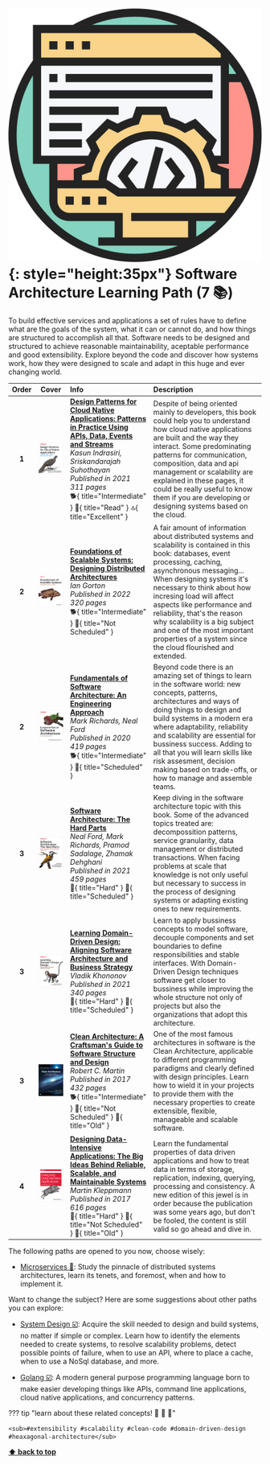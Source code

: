 [//]: # (Auto generated file from templates)

# ![img](/assets/learning-paths/icons/software-architecture.png){: style="height:35px"} Software Architecture Learning Path (7 :books:)

To build effective services and applications a set of rules have to define what are the goals of the system, what it can or cannot do, and how things are structured to accomplish all that. Software needs to be designed and structured to achieve reasonable maintainability, aceptable performance and good extensibility. Explore beyond the code and discover how systems work, how they were designed to scale and adapt in this huge and ever changing world.

| Order | Cover | Info | Description |
| :---: | :---: | :--- | :--- |
| **1** |![img](/assets/books/covers/design-patterns-for-cloud-native-applications.jpeg)| [**Design Patterns for Cloud Native Applications: Patterns in Practice Using APIs, Data, Events and Streams**](https://learning.oreilly.com/library/view/-/9781492090700/) <br> *Kasun Indrasiri, Sriskandarajah Suhothayan* <br> *Published in 2021* <br> *311 pages* <br> :dog2:{ title="Intermediate" } :green_book:{ title="Read" } :top:{ title="Excellent" } | Despite of being oriented mainly to developers, this book could help you to understand how cloud native applications are built and the way they interact. Some predominating patterns for communication, composition, data and api management or scalability are explained in these pages, it could be really useful to know them if you are developing or designing systems based on the cloud. |
| **2** |![img](/assets/books/covers/foundations-of-scalable-systems.jpeg)| [**Foundations of Scalable Systems: Designing Distributed Architectures**](https://www.oreilly.com/library/view/foundations-of-scalable/9781098106058/) <br> *Ian Gorton* <br> *Published in 2022* <br> *320 pages* <br> :dog2:{ title="Intermediate" } :orange_book:{ title="Not Scheduled" } | A fair amount of information about distributed systems and scalability is contained in this book: databases, event processing, caching, asynchronous messaging... When designing systems it's necessary to think about how incresing load will affect aspects like performance and reliability, that's the reason why scalability is a big subject and one of the most important properties of a system since the cloud flourished and extended. |
| **2** |![img](/assets/books/covers/fundamentals-of-software-architecture.jpeg)| [**Fundamentals of Software Architecture: An Engineering Approach**](https://www.oreilly.com/library/view/fundamentals-of-software/9781492043447/) <br> *Mark Richards, Neal Ford* <br> *Published in 2020* <br> *419 pages* <br> :dog2:{ title="Intermediate" } :blue_book:{ title="Scheduled" } | Beyond code there is an amazing set of things to learn in the software world: new concepts, patterns, architectures and ways of doing things to design and build systems in a modern era where adaptability, reliability and scalability are essential for bussiness success. Adding to all that you will learn skills like risk assesment, decision making based on trade-offs, or how to manage and assemble teams. |
| **3** |![img](/assets/books/covers/software-architecture-the-hard-parts.jpeg)| [**Software Architecture: The Hard Parts**](https://learning.oreilly.com/library/view/-/9781492086888/) <br> *Neal Ford, Mark Richards, Pramod Sadalage, Zhamak Dehghani* <br> *Published in 2021* <br> *459 pages* <br> :tiger2:{ title="Hard" } :blue_book:{ title="Scheduled" } | Keep diving in the software architecture topic with this book. Some of the advanced topics treated are: decompossition patterns, service granularity, data management or distributed transactions. When facing problems at scale that knowledge is not only useful but necessary to success in the process of designing systems or adapting existing ones to new requirements. |
| **3** |![img](/assets/books/covers/learning-domain-driven-design.jpeg)| [**Learning Domain-Driven Design: Aligning Software Architecture and Business Strategy**](https://learning.oreilly.com/library/view/-/9781098100124/) <br> *Vladik Khononov* <br> *Published in 2021* <br> *340 pages* <br> :tiger2:{ title="Hard" } :blue_book:{ title="Scheduled" } | Learn to apply bussiness concepts to model software, decouple components and set boundaries to define responsibilities and stable interfaces. With Domain-Driven Design techniques software get closer to bussiness while improving the whole structure not only of projects but also the organizations that adopt this architecture. |
| **3** |![img](/assets/books/covers/clean-architecture.jpeg)| [**Clean Architecture: A Craftsman's Guide to Software Structure and Design**](https://learning.oreilly.com/library/view/-/9780134494272/) <br> *Robert C. Martin* <br> *Published in 2017* <br> *432 pages* <br> :dog2:{ title="Intermediate" } :orange_book:{ title="Not Scheduled" } :arrows_counterclockwise:{ title="Old" } | One of the most famous architectures in software is the Clean Architecture, applicable to different programming paradigms and clearly defined with design principles. Learn how to wield it in your projects to provide them with the necessary properties to create extensible, flexible, manageable and scalable software. |
| **4** |![img](/assets/books/covers/designing-data-intensive-applications.jpeg)| [**Designing Data-Intensive Applications: The Big Ideas Behind Reliable, Scalable, and Maintainable Systems**](https://learning.oreilly.com/library/view/-/9781491903063/) <br> *Martin Kleppmann* <br> *Published in 2017* <br> *616 pages* <br> :tiger2:{ title="Hard" } :orange_book:{ title="Not Scheduled" } :arrows_counterclockwise:{ title="Old" } | Learn the fundamental properties of data driven applications and how to treat data in terms of storage, replication, indexing, querying, processing and consistency. A new edition of this jewel is in order because the publication was some years ago, but don't be fooled, the content is still valid so go ahead and dive in. |

The following paths are opened to you now, choose wisely:

- [Microservices :construction:](/learning-paths/microservices): Study the pinnacle of distributed systems architectures, learn its tenets, and foremost, when and how to implement it.


Want to change the subject? Here are some suggestions about other paths you can explore:

- [System Design :ballot_box_with_check:](/learning-paths/system-design): Acquire the skill needed to design and build systems, no matter if simple or complex. Learn how to identify the elements needed to create systems, to resolve scalability problems, detect possible points of failure, when to use an API, where to place a cache, when to use a NoSql database, and more.

- [Golang :ballot_box_with_check:](/learning-paths/golang): A modern general purpose programming language born to make easier developing things like APIs, command line applications, cloud native applications, and concurrency patterns.


??? tip "learn about these related concepts! :round_pushpin: :beginner: :gem:"

    <sub>#extensibility #scalability #clean-code #domain-driven-design #heaxagonal-architecture</sub>

[**⬆ back to top**](#software-architecture-learning-path-7)
